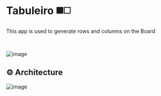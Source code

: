 <h1>Tabuleiro ◼️◻️</h1>
<p>This app is used to generate rows and columns on the Board</p>
</br>

![image](https://github.com/user-attachments/assets/ffcc445a-2bc1-4996-acc5-db5ad892364b)

## :gear: Architecture
![image](https://github.com/user-attachments/assets/8c976d1c-dc30-4e61-b93d-124504adbeed)
